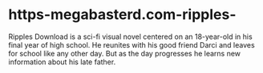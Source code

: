 # https-megabasterd.com-ripples-
Ripples Download is a sci-fi visual novel centered on an 18-year-old in his final year of high school. He reunites with his good friend Darci and leaves for school like any other day. But as the day progresses he learns new information about his late father.

